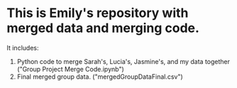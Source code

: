 # This is Emily's repository with merged data and merging code.
It includes:

1. Python code to merge Sarah's, Lucia's, Jasmine's, and my data together ("Group Project Merge Code.ipynb")
2. Final merged group data. ("mergedGroupDataFinal.csv")
